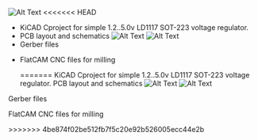 ![Alt Text](https://raw.github.com/arsenal007/LD1117_voltage_regulator/master/schematics.jpg) 
<<<<<<< HEAD
 - KiCAD Cproject for simple 1.2..5.0v LD1117 SOT-223 voltage regulator. 
 - PCB layout and schematics 
![Alt Text](https://raw.github.com/arsenal007/LD1117_voltage_regulator/master/LCSDR_F.png) 
![Alt Text](https://raw.github.com/arsenal007/LD1117_voltage_regulator/master/LCSDR_B.png) 
 - Gerber files </p>
 - FlatCAM CNC files for milling </p>
=======
KiCAD Cproject for simple 1.2..5.0v LD1117 SOT-223 voltage regulator. 
PCB layout and schematics 
![Alt Text](https://raw.github.com/arsenal007/LD1117_voltage_regulator/master/LCSDR_F.png) 
![Alt Text](https://raw.github.com/arsenal007/LD1117_voltage_regulator/master/LCSDR_B.png) 
<p> Gerber files </p>
<p> FlatCAM CNC files for milling </p>
>>>>>>> 4be874f02be512fb7f5c20e92b526005ecc44e2b
